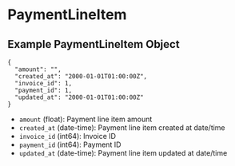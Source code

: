 # PaymentLineItem

## Example PaymentLineItem Object

```
{
  "amount": "",
  "created_at": "2000-01-01T01:00:00Z",
  "invoice_id": 1,
  "payment_id": 1,
  "updated_at": "2000-01-01T01:00:00Z"
}
```

* `amount` (float): Payment line item amount
* `created_at` (date-time): Payment line item created at date/time
* `invoice_id` (int64): Invoice ID
* `payment_id` (int64): Payment ID
* `updated_at` (date-time): Payment line item updated at date/time
